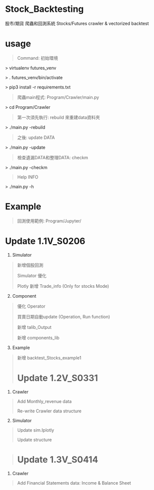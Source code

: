 # Stock_Backtesting
股市/期貨 爬蟲和回測系統 
Stocks/Futures crawler & vectorized backtest


# usage
> Command: 初始環境

\> virtualenv futures_venv 

\> . futures_venv/bin/activate

\> pip3 install -r requirements.txt


> 爬蟲main程式: Program/Crawler/main.py

\> cd Program/Crawler
 

> 第一次須先執行: rebuild 來重建data資料夾

\> ./main.py -rebuild
> 之後: update DATA

\> ./main.py -update

> 檢查遺漏DATA和整理DATA: checkm

\> ./main.py -checkm

> Help INFO

\> ./main.py -h 

# Example
> 回測使用範例: Program/Jupyter/



# Update 1.1V_S0206

1. Simulator

> 新增個股回測
> 
> Simulator 優化
> 
> Plotly 新增 Trade_info (Only for stocks Mode)

2.  Component

> 優化 Operator
> 
> 買賣日期自動update (Operation, Run function)
> 
> 新增 talib_Output
> 
> 新增 components_lib
> 

3. Example

>
> 新增 backtest\_Stocks_example1
> 
> # Update 1.2V_S0331

1. Crawler

>  Add Monthly_revenue data
> 
>  Re-write Crawler data structure

2. Simulator

>  Update sim.Iplotly
> 
>  Update structure
>

> # Update 1.3V_S0414

1. Crawler

> Add Financial Statements data: Income & Balance Sheet
